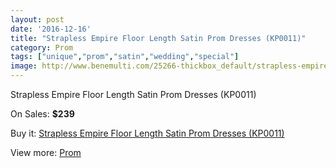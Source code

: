 ```yaml
---
layout: post
date: '2016-12-16'
title: "Strapless Empire Floor Length Satin Prom Dresses (KP0011)"
category: Prom
tags: ["unique","prom","satin","wedding","special"]
image: http://www.benemulti.com/25266-thickbox_default/strapless-empire-floor-length-satin-prom-dresses-kp0011.jpg
---
```

Strapless Empire Floor Length Satin Prom Dresses (KP0011)

On Sales: **$239**
<a href="https://www.benemulti.com/en/prom/9933-strapless-empire-floor-length-satin-prom-dresses-kp0011.html"><amp-img layout="responsive" width="600" height="600" src="//www.benemulti.com/25266-thickbox_default/strapless-empire-floor-length-satin-prom-dresses-kp0011.jpg" alt="Strapless Empire Floor Length Satin Prom Dresses (KP0011) 0" /></a>
<a href="https://www.benemulti.com/en/prom/9933-strapless-empire-floor-length-satin-prom-dresses-kp0011.html"><amp-img layout="responsive" width="600" height="600" src="//www.benemulti.com/25267-thickbox_default/strapless-empire-floor-length-satin-prom-dresses-kp0011.jpg" alt="Strapless Empire Floor Length Satin Prom Dresses (KP0011) 1" /></a>

Buy it: [Strapless Empire Floor Length Satin Prom Dresses (KP0011)](https://www.benemulti.com/en/prom/9933-strapless-empire-floor-length-satin-prom-dresses-kp0011.html "Strapless Empire Floor Length Satin Prom Dresses (KP0011)")

View more: [Prom](https://www.benemulti.com/en/78-prom "Prom")